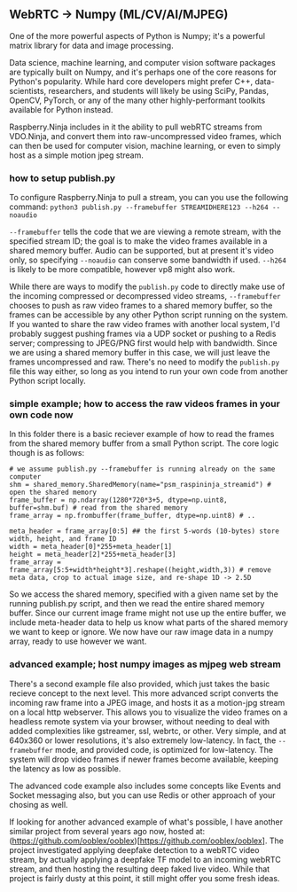 ## WebRTC -> Numpy (ML/CV/AI/MJPEG)

One of the more powerful aspects of Python is Numpy; it's a powerful matrix library for data and image processing. 

Data science, machine learning, and computer vision software packages are typically built on Numpy, and it's perhaps one of the core reasons for Python's popularity. While hard core developers might prefer C++, data-scientists, researchers, and students will likely be using SciPy, Pandas, OpenCV, PyTorch, or any of the many other highly-performant toolkits available for Python instead.

Raspberry.Ninja includes in it the ability to pull webRTC streams from VDO.Ninja, and convert them into raw-uncompressed video frames, which can then be used for computer vision, machine learning, or even to simply host as a simple motion jpeg stream.

### how to setup publish.py

To configure Raspberry.Ninja to pull a stream, you can you use the following command:
```python3 publish.py --framebuffer STREAMIDHERE123 --h264 --noaudio```

`--framebuffer` tells the code that we are viewing a remote stream, with the specified stream ID; the goal is to make the video frames available in a shared memory buffer.  Audio can be supported, but at present it's video only, so specifying `--noaudio` can conserve some bandwidth if used.  `--h264` is likely to be more compatible, however vp8 might also work.

While there are ways to modify the `publish.py` code to directly make use of the incoming compressed or decompressed video streams, `--framebuffer` chooses to push as raw video frames to a shared memory buffer, so the frames can be accessible by any other Python script running on the system.  If you wanted to share the raw video frames with another local system, I'd probably suggest pushing frames via a UDP socket or pushing to a Redis server; compressing to JPEG/PNG first would help with bandwidth.  Since we are using a shared memory buffer in this case, we will just leave the frames uncompressed and raw.  There's no need to modify the `publish.py` file this way either, so long as you intend to run your own code from another Python script locally.

### simple example; how to access the raw videos frames in your own code now

In this folder there is a basic reciever example of how to read the frames from the shared memory buffer from a small Python script. The core logic though is as follows:
```
# we assume publish.py --framebuffer is running already on the same computer
shm = shared_memory.SharedMemory(name="psm_raspininja_streamid") # open the shared memory
frame_buffer = np.ndarray(1280*720*3+5, dtype=np.uint8, buffer=shm.buf) # read from the shared memory
frame_array = np.frombuffer(frame_buffer, dtype=np.uint8) # ..

meta_header = frame_array[0:5] ## the first 5-words (10-bytes) store width, height, and frame ID
width = meta_header[0]*255+meta_header[1]
height = meta_header[2]*255+meta_header[3]
frame_array = frame_array[5:5+width*height*3].reshape((height,width,3)) # remove meta data, crop to actual image size, and re-shape 1D -> 2.5D
```
So we access the shared memory, specified with a given name set by the running publish.py script, and then we read the entire shared memory buffer. Since our current image frame might not use up the entire buffer, we include meta-header data to help us know what parts of the shared memory we want to keep or ignore. We now have our raw image data in a numpy array, ready to use however we want.

### advanced example; host numpy images as mjpeg web stream

There's a second example file also provided, which just takes the basic recieve concept to the next level. This more advanced script converts the incoming raw frame into a JPEG image, and hosts it as a motion-jpg stream on a local http webserver. This allows you to visualize the video frames on a headless remote system via your browser, without needing to deal with added complexities like gstreamer, ssl, webrtc, or other.  Very simple, and at 640x360 or lower resolutions, it's also extremely low-latency.  In fact, the `--framebuffer` mode, and provided code, is optimized for low-latency. The system will drop video frames if newer frames become available, keeping the latency as low as possible.

The advanced code example also includes some concepts like Events and Socket messaging also, but you can use Redis or other approach of your chosing as well.

If looking for another advanced example of what's possible, I have another similar project from several years ago now, hosted at: (https://github.com/ooblex/ooblex)[https://github.com/ooblex/ooblex]. The project investigated applying deepfake detection to a webRTC video stream, by actually applying a deepfake TF model to an incoming webRTC stream, and then hosting the resulting deep faked live video. While that project is fairly dusty at this point, it still might offer you some fresh ideas.
